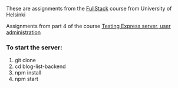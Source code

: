 These are assignments from the [FullStack](https://fullstackopen.com/en) course
from University of Helsinki

Assignments from part 4 of the course [Testing Express server, user administration](https://fullstackopen.com/en/part4/structure_of_backend_application_introduction_to_testing)

### To start the server:
1. git clone
2. cd blog-list-backend
3. npm install
4. npm start